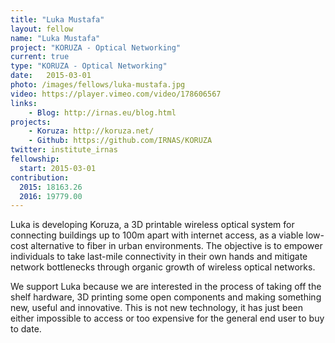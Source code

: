```yaml
---
title: "Luka Mustafa"
layout: fellow
name: "Luka Mustafa"
project: "KORUZA - Optical Networking"
current: true
type: "KORUZA - Optical Networking"
date:   2015-03-01
photo: /images/fellows/luka-mustafa.jpg
video: https://player.vimeo.com/video/178606567
links:
    - Blog: http://irnas.eu/blog.html
projects:
    - Koruza: http://koruza.net/
    - Github: https://github.com/IRNAS/KORUZA
twitter: institute_irnas
fellowship:
  start: 2015-03-01
contribution:
  2015: 18163.26
  2016: 19779.00
---
```


Luka is developing Koruza, a 3D printable wireless optical system for connecting buildings up to 100m apart with internet access, as a viable low-cost alternative to fiber in urban environments. The objective is to empower individuals to take last-mile connectivity in their own hands and mitigate network bottlenecks through organic growth of wireless optical networks.

We support Luka because we are interested in the process of taking off the shelf hardware, 3D printing some open components and making something new, useful and innovative. This is not new technology, it has just been either impossible to access or too expensive for the general end user to buy to date.
